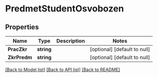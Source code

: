# PredmetStudentOsvobozen

## Properties
Name | Type | Description | Notes
------------ | ------------- | ------------- | -------------
**PracZkr** | **string** |  | [optional] [default to null]
**ZkrPredm** | **string** |  | [optional] [default to null]

[[Back to Model list]](../README.md#documentation-for-models) [[Back to API list]](../README.md#documentation-for-api-endpoints) [[Back to README]](../README.md)

